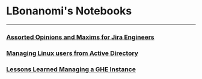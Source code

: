 # LBonanomi's Notebooks

----------

### [Assorted Opinions and Maxims for Jira Engineers](jira/index.md)

### [Managing Linux users from Active Directory](active_directory/index.md)

### [Lessons Learned Managing a GHE Instance](ghe/index.md)
